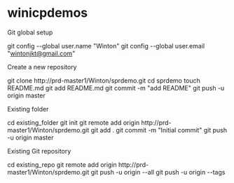 # winicpdemos

Git global setup

git config --global user.name "Winton"
git config --global user.email "wintonjkt@gmail.com"

Create a new repository

git clone http://prd-master1/Winton/sprdemo.git
cd sprdemo
touch README.md
git add README.md
git commit -m "add README"
git push -u origin master

Existing folder

cd existing_folder
git init
git remote add origin http://prd-master1/Winton/sprdemo.git
git add .
git commit -m "Initial commit"
git push -u origin master

Existing Git repository

cd existing_repo
git remote add origin http://prd-master1/Winton/sprdemo.git
git push -u origin --all
git push -u origin --tags
